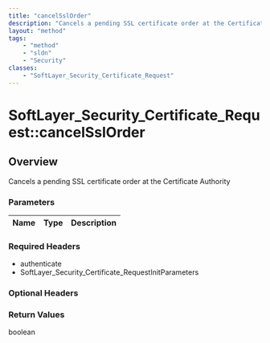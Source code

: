 ```yaml
---
title: "cancelSslOrder"
description: "Cancels a pending SSL certificate order at the Certificate Authority"
layout: "method"
tags:
    - "method"
    - "sldn"
    - "Security"
classes:
    - "SoftLayer_Security_Certificate_Request"
---
```

# SoftLayer_Security_Certificate_Request::cancelSslOrder
## Overview 
Cancels a pending SSL certificate order at the Certificate Authority 

### Parameters 
|Name | Type | Description |
| --- | --- | --- |


### Required Headers
* authenticate
* SoftLayer_Security_Certificate_RequestInitParameters

### Optional Headers

### Return Values
boolean
